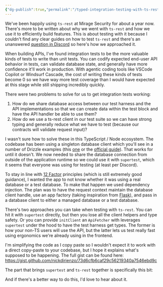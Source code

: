 ```yaml
---
{"dg-publish":true,"permalink":"/typed-integration-testing-with-ts-rest-supertest-and-express/","created":"2025-05-17T18:27:15.937-07:00","updated":"2025-05-28T22:12:00.960-07:00"}
---
```


We've been happily using `ts-rest` at Mirage Security for about a year now. There's more to be written about why we went with `ts-rest` and how we use it to efficiently build features. This is about testing with it because I couldn't find any clear guides on how to test `ts-rest` and there's an unanswered [question in Discord](https://discord.com/channels/1055855205960392724/1055857825831731200/1259172105677836298) so here's how we approached it.

When building APIs, I've found integration tests to be the more valuable kinds of tests to write than unit tests. You can codify expected end-user API behavior in tests, can validate database state, and generally have more confidence it'll work in production. With agentic coding tools like VSCode Copilot or Windsurf Cascade, the cost of writing these kinds of tests become 0 so we have way more test coverage than I would have expected at this stage while still shipping incredibly quickly.

There were two problems to solve for us to get integration tests working:
1. How do we share database access between our test harness and the API implementations so that we can create data within the test block and have the API handler be able to use them?
2. How do we use a ts-rest client in our test suite so we can have strong typing and generally reduce what we have to test (because our contracts will validate request input)?

I wasn't sure how to solve these in this TypeScript / Node ecosystem. The codebase has been using a singleton database client which you'll see in a number of Drizzle examples (this [one](https://github.com/drizzlenext/drizzle-next) or the [official guide](https://orm.drizzle.team/docs/get-started-postgresql)). That works for until it doesn't. We now needed to share the database connection from outside of the application runtime so we could use it with `supertest`, which it seems that everyone was using for testing (at least per Discord).

To stay in line with [12 Factor](https://12factor.net) principles (which is still extremely good guidance), I wanted the app to not know whether it was using a real database or a test database. To make that happen we used dependency injection. The plan was to have the request context maintain the database client handle, use an app factory (taking inspiration from [Flask](https://flask.palletsprojects.com/en/stable/patterns/appfactories/)), and pass in a database client to either a managed database or a test database. 

There's two approaches you can take when testing with `ts-rest`. You can hit it with `supertest` directly, but then you lose all the client helpers and type safety. Or you can provide `initClient` an `ApiFetcher` with leverages `supertest` under the hood to have the test harness get types. The former is how your non-TS users will use the API, but the latter lets us test really fast using ergonomics we're already using in the frontend. 

I'm simplifying the code as I copy paste so I wouldn't expect it to work with a direct copy-paste to your codebase, but I hope it explains what's supposed to be happening. The full gist can be found here: https://gist.github.com/nickdirienzo/73d6cfb6caf29c56219340a7546ebd9c

The part that brings `supertest` and `ts-rest` together is specifically this bit: <script src="https://gist.github.com/nickdirienzo/73d6cfb6caf29c56219340a7546ebd9c.js?file=tsRest.ts"></script>

And if there's a better way to do this, I'd love to hear about it.
